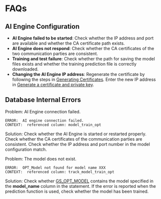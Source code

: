 # FAQs<a name="EN-US_TOPIC_0243595908"></a>

## AI Engine Configuration<a name="section1880210558527"></a>

-   **AI Engine failed to be started**: Check whether the IP address and port are available and whether the CA certificate path exists.
-   **AI Engine does not respond**: Check whether the CA certificates of the two communication parties are consistent.
-   **Training and test failure**: Check whether the path for saving the model files exists and whether the training prediction file is correctly downloaded.
-   **Changing the AI Engine IP address**: Regenerate the certificate by following the steps in  [Generating Certificates](environment-deployment.md#section2571634396). Enter the new IP address in  [Generate a certificate and private key](environment-deployment.md#li1783847165213).

## Database Internal Errors<a name="section11328131115316"></a>

Problem: AI Engine connection failed.

```
ERROR:  AI engine connection failed.
CONTEXT:  referenced column: model_train_opt
```

Solution: Check whether the AI Engine is started or restarted properly. Check whether the CA certificates of the communication parties are consistent. Check whether the IP address and port number in the model configuration match.

Problem: The model does not exist.

```
ERROR:  OPT_Model not found for model name XXX
CONTEXT:  referenced column: track_model_train_opt
```

Solution: Check whether  [GS\_OPT\_MODEL](gs_opt_model.md)  contains the model specified in the  **model\_name**  column in the statement. If the error is reported when the prediction function is used, check whether the model has been trained.

